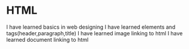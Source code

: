 # HTML
I have learned basics in web designing 
I have learned elements and tags(header,paragraph,title)
I have learned image linking to html
I have learned document linking to html
